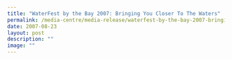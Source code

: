 ```yaml
---
title: "WaterFest by the Bay 2007: Bringing You Closer To The Waters"
permalink: /media-centre/media-release/waterfest-by-the-bay-2007-bringing-you-closer-to-the-waters/
date: 2007-08-23
layout: post
description: ""
image: ""
---
```

